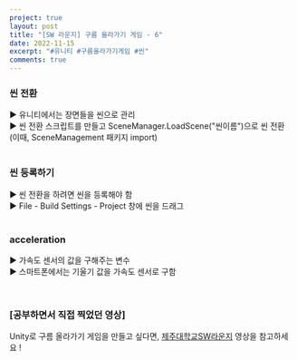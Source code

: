 ```yaml
---
project: true
layout: post
title: "[SW 라운지] 구름 올라가기 게임 - 6"
date: 2022-11-15
excerpt: "#유니티 #구름올라가기게임 #씬"
comments: true
---
```


### 씬 전환 <br>
▶️ 유니티에서는 장면들을 씬으로 관리 <br>
▶️ 씬 전환 스크립트를 만들고 SceneManager.LoadScene("씬이름")으로 씬 전환 (이때, SceneManagement 패키지 import) <br>
<br>
### 씬 등록하기<br>
▶️ 씬 전환을 하려면 씬을 등록해야 함 <br>
▶️ File - Build Settings - Project 창에 씬을 드래그 <br>
<br>
### acceleration <br>
▶️ 가속도 센서의 값을 구해주는 변수 <br>
▶️ 스마트폰에서는 기울기 값을 가속도 센서로 구함 <br>

<br>

### [공부하면서 직접 찍었던 영상]

Unity로 구름 올라가기 게임을 만들고 싶다면, [제주대학교SW라운지](https://www.youtube.com/watch?v=FQY3wF5qQFA&list=PLkb1-AwKYLZYTBmsm5oS0nR3pQDM5sNIv&index=11) 영상을 참고하세요 !

